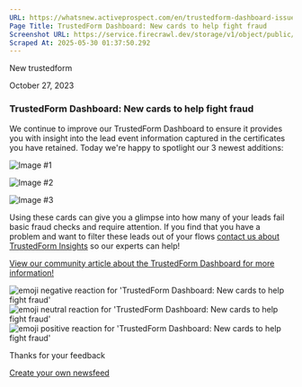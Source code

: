 ```yaml
---
URL: https://whatsnew.activeprospect.com/en/trustedform-dashboard-issued-certificates-cards-mW7KQlHm
Page Title: TrustedForm Dashboard: New cards to help fight fraud
Screenshot URL: https://service.firecrawl.dev/storage/v1/object/public/media/screenshot-c4c4d483-490c-41d1-865b-779b23110150.png
Scraped At: 2025-05-30 01:37:50.292
---
```


New
trustedform

October 27, 2023

### TrustedForm Dashboard: New cards to help fight fraud

We continue to improve our TrustedForm Dashboard to ensure it provides you with insight into the lead event information captured in the certificates you have retained. Today we're happy to spotlight our 3 newest additions:

![Image #1](https://app.getbeamer.com/pictures?id=349747-e--_ve-_vUY8cu-_vVbvv70gSEct77-977-9Pjbvv70B77-9FyMZOU9TA--_vWrvv70aXA..&v=4)

![Image #2](https://app.getbeamer.com/pictures?id=349748-77-9Je-_ve-_ve-_vTjvv73vv73vv70oYe-_vQvvv71-Yjvvv70gM1jvv70W77-977-9HjHvv71S77-977-977-9&v=4)

![Image #3](https://app.getbeamer.com/pictures?id=349749-77-977-977-977-977-977-977-977-9TzRhMe-_vR_vv71OfO-_vQl0de-_vVTvv707Qybvv71677-9OQc.&v=4)

Using these cards can give you a glimpse into how many of your leads fail basic fraud checks and require attention. If you find that you have a problem and want to filter these leads out of your flows [contact us about TrustedForm Insights](https://activeprospect.com/trustedform/insights/#form) so our experts can help!

[View our community article about the TrustedForm Dashboard for more information!](https://community.activeprospect.com/posts/4560120-trustedform-dashboard)

![emoji negative reaction for 'TrustedForm Dashboard: New cards to help fight fraud'](https://app.getbeamer.com/images/emojiNeg.svg)![emoji neutral reaction for 'TrustedForm Dashboard: New cards to help fight fraud'](https://app.getbeamer.com/images/emojiNeut.svg)![emoji positive reaction for 'TrustedForm Dashboard: New cards to help fight fraud'](https://app.getbeamer.com/images/emojiPos.svg)

Thanks for your feedback

[Create your own newsfeed](https://www.getbeamer.com/?ref=watermark_MErKJCnu12412_public&company=ActiveProspect&watermarkRef=create&utm_term=MErKJCnu12412&utm_content=ActiveProspect&utm_source=standalone&utm_medium=footer&utm_campaign=create)
